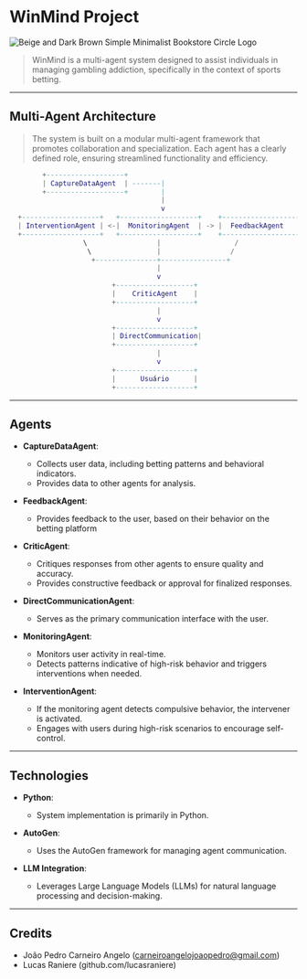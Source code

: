 # WinMind Project

![Beige and Dark Brown Simple Minimalist Bookstore Circle Logo](https://github.com/user-attachments/assets/2534df5e-5581-4aad-8520-094d413ae04e)

> WinMind is a multi-agent system designed to assist individuals in managing gambling addiction, specifically in the context of sports betting. 

---
## Multi-Agent Architecture

> The system is built on a modular multi-agent framework that promotes collaboration and specialization.
> Each agent has a clearly defined role, ensuring streamlined functionality and efficiency.

```lua
        +-------------------+
        | CaptureDataAgent  | -------|
        +-------------------+        |                       
                                     |                       
                                     v                       
  +-------------------+   +-------------------+    +-------------------+
  | InterventionAgent | <-|  MonitoringAgent  | -> |  FeedbackAgent    |
  +-------------------+   +-------------------+    +-------------------+
                  \                 |                  /
                   \                |                 /
                    +---------------+----------------+
                                    |
                                    v
                         +-------------------+
                         |    CriticAgent    |
                         +-------------------+
                                    |
                                    v
                         +-------------------+
                         | DirectCommunication|
                         +-------------------+
                                    |
                                    v
                         +-------------------+
                         |      Usuário      |
                         +-------------------+
```


---
## Agents
- **CaptureDataAgent**:
  - Collects user data, including betting patterns and behavioral indicators.
  - Provides data to other agents for analysis.

- **FeedbackAgent**:
  - Provides feedback to the user, based on their behavior on the betting platform

- **CriticAgent**:
  - Critiques responses from other agents to ensure quality and accuracy.
  - Provides constructive feedback or approval for finalized responses.

- **DirectCommunicationAgent**:
  - Serves as the primary communication interface with the user.

- **MonitoringAgent**:
  - Monitors user activity in real-time.
  - Detects patterns indicative of high-risk behavior and triggers interventions when needed.

- **InterventionAgent**:
  - If the monitoring agent detects compulsive behavior, the intervener is activated.
  - Engages with users during high-risk scenarios to encourage self-control.

---
## Technologies
- **Python**:
  - System implementation is primarily in Python.

- **AutoGen**:
  - Uses the AutoGen framework for managing agent communication.

- **LLM Integration**:
  - Leverages Large Language Models (LLMs) for natural language processing and decision-making.

---
## Credits
- João Pedro Carneiro Angelo (carneiroangelojoaopedro@gmail.com)
- Lucas Raniere (github.com/lucasraniere)

